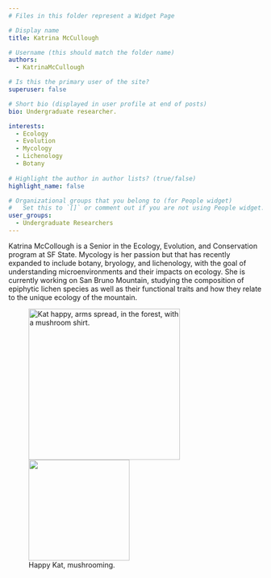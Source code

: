 ```yaml
---
# Files in this folder represent a Widget Page

# Display name
title: Katrina McCullough

# Username (this should match the folder name)
authors:
  - KatrinaMcCullough

# Is this the primary user of the site?
superuser: false

# Short bio (displayed in user profile at end of posts)
bio: Undergraduate researcher. 

interests:
  - Ecology
  - Evolution
  - Mycology
  - Lichenology
  - Botany
      
# Highlight the author in author lists? (true/false)
highlight_name: false

# Organizational groups that you belong to (for People widget)
#   Set this to `[]` or comment out if you are not using People widget.
user_groups:
  - Undergraduate Researchers
---
```


Katrina McCollough is a Senior in the Ecology, Evolution, and Conservation program at SF State. Mycology is her passion but that has recently expanded to include botany, bryology, and lichenology, with the goal of understanding microenvironments and their impacts on ecology. She is currently working on San Bruno Mountain, studying the composition of epiphytic lichen species as well as their functional traits and how they relate to the unique ecology of the mountain.
<figure>
<a href="../../files/COSEposter2024_Meinke.png/"><img
src="../../files/mushrooms.JPEG" alt="Kat happy, arms spread, in the forest, with a mushroom shirt." style="width: 300px; "></a>
  <img src="" width="200">
  <figcaption>Happy Kat, mushrooming. 
</figcaption>
</figure>



